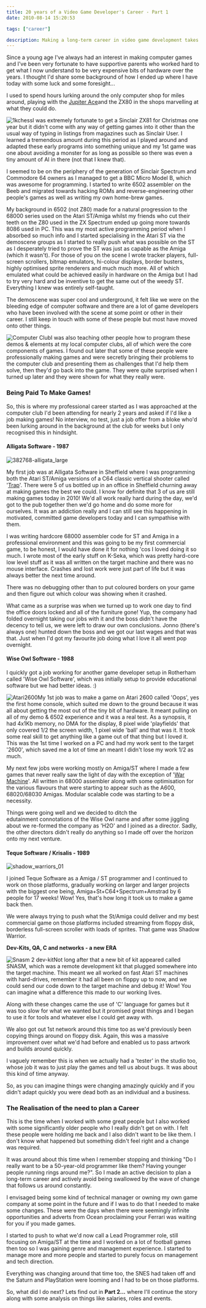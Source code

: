 ```yaml
---
title: 20 years of a Video Game Developer's Career - Part 1
date: 2010-08-14 15:20:53

tags: ["career"]

description: Making a long-term career in video game development takes effort and planning, here's an insight into what I've done so far
---
```


Since a young age I've always had an interest in making computer games
and I've been very fortunate to have supportive parents who worked hard
to get what I now understand to be very expensive bits of hardware over
the years. I thought I'd share some background of how I ended up where I
have today with some luck and some foresight...

I used to spend hours lurking around the only computer shop for miles
around, playing with the [Jupiter
Ace](http://en.wikipedia.org/wiki/Jupiter_Ace)and the ZX80 in the shops marvelling at what they could do.

![](/assets/img/1kchess-300x225.png "1kchess")I was extremely fortunate to
get a Sinclair ZX81 for Christmas one year but it didn't come with any
way of getting games into it other than the usual way of typing in
listings from magazines such as Sinclair User. I learned a tremendous
amount during this period as I played around and adapted these early
programs into something unique and my 1st game was one about avoiding a
monster for as long as possible so there was even a tiny amount of AI in
there (not that I knew that).

I seemed to be on the periphery of the generation of Sinclair Spectrum
and Commodore 64 owners as I managed to get a BBC Micro Model B, which
was awesome for programming. I started to write 6502 assembler on the
Beeb and migrated towards hacking ROMs and reverse-engineering other
people's games as well as writing my own home-brew games.

My background in 6502 (not Z80) made for a natural progression to the
68000 series used on the Atari ST/Amiga whilst my friends who cut their
teeth on the Z80 used in the ZX Spectrum ended up going more towards
8086 used in PC. This was my most active programming period when I
absorbed so much info and I started specialising in the Atari ST via the
demoscene groups as I started to really push what was possible on the ST
as I desperately tried to prove the ST was just as capable as the Amiga
(which it wasn't). For those of you on the scene I wrote tracker
players, full-screen scrollers, bitmap emulators, hi-colour displays,
border busters, highly optimised sprite renderers and much much more.
All of which emulated what could be achieved easily in hardware on the
Amiga but I had to try very hard and be inventive to get the same out of
the weedy ST. Everything I knew was entirely self-taught.

The demoscene was super cool and underground, it felt like we were on
the bleeding edge of computer software and there are a lot of game
developers who have been involved with the scene at some point or other
in their career. I still keep in touch with some of these people but
most have moved onto other things.

![](/assets/img/11-netracer-800x600-300x225.jpg "Computer Club")I was also
teaching other people how to program these demos & elements at my local
computer clubs, all of which were the core components of games. I found
out later that some of these people were professionally making games and
were secretly bringing their problems to the computer club and
presenting them as challenges that I'd help them solve, then they'd go
back into the game. They were quite surprised when I turned up later and
they were shown for what they really were.

### Being Paid To Make Games!

So, this is where my professional career started as I was approached at
the computer club I'd been attending for nearly 2 years and asked if I'd
like a job making games! No interview, no test, just a job offer from a
bloke who'd been lurking around in the background at the club for weeks
but I only recognised this in hindsight.

#### Alligata Software - 1987

![](/assets/img/382768-alligata_large.png "382768-alligata_large")

My first job was at Alligata Software in Sheffield where I was
programming both the Atari ST/Amiga versions of a C64 classic vertical
shooter called '[Trap](%20http://su.pr/2HjQpP)'. There were 5 of us bottled up in an office in Sheffield churning away at making games the best we could. I know for definite that 3 of us are still making games today in 2010! We'd all work really hard during the day, we'd got to the pub together then we'd go home and do some more for ourselves. It was an addiction really and I can still see this happening in motivated, committed game developers today and I can sympathise with them.

I was writing hardcore 68000 assembler code for ST and Amiga in a
professional environment and this was going to be my first commercial
game, to be honest, I would have done it for nothing 'cos I loved doing
it so much. I wrote most of the early stuff on K-Seka, which was pretty
hard-core low level stuff as it was all written on the target machine
and there was no mouse interface. Crashes and lost work were just part
of life but it was always better the next time around.

There was no debugging other than to put coloured borders on your game
and then figure out which colour was showing when it crashed.

What came as a surprise was when we turned up to work one day to find
the office doors locked and all of the furniture gone! Yup, the company
had folded overnight taking our jobs with it and the boss didn't have
the decency to tell us, we were left to draw our own conclusions. Jonno
(there's always one) hunted down the boss and we got our last wages and
that was that. Just when I'd got my favourite job doing what I love it
all went pop overnight.

#### Wise Owl Software - 1988

I quickly got a job working for another game developer setup in
Rotherham called 'Wise Owl Software', which was initially setup to
provide educational software but we had better ideas. :)

![](/assets/img/Atari2600-290x300.jpg "Atari2600")My 1st job was to make a
game on Atari 2600 called 'Oops', yes the first home console, which
suited me down to the ground because it was all about getting the most
out of the tiny bit of hardware. It meant pulling on all of my demo &
6502 experience and it was a real test. As a synopsis, it had 4x1Kb
memory, no DMA for the display, 8 pixel wide 'playfields' that only
covered 1/2 the screen width, 1 pixel wide 'ball' and that was it. It
took some real skill to get anything like a game out of that thing but I
loved it. This was the 1st time I worked on a PC and had my work sent to
the target '2600', which saved me a lot of time an meant I didn't lose
my work 1/2 as much.

My next few jobs were working mostly on Amiga/ST where I made a few
games that never really saw the light of day with the exception of '[War
Machine](http://www.lemonamiga.com/?game_id=2581)'. All written in 68000 assembler along with some optimisation for the various flavours that were starting to appear such as the A600, 68020/68030 Amigas. Modular scalable code was starting to be a necessity.

Things were going well and we decided to ditch the
edutainment connotations of the Wise Owl name and after some jiggling
about we re-formed the company as 'H2O' and I joined as a director.
Sadly, the other directors didn't really do anything so I made off over
the horizon onto my next venture.

#### Teque Software / Krisalis - 1989

<div class="right-col">

![](/assets/img/shadow_warriors_01-207x300.jpg "shadow_warriors_01")

</div>

I joined Teque Software as a Amiga / ST programmer and I continued to
work on those platforms, gradually working on larger and larger projects
with the biggest one being, Amiga+St+C64+Spectrum+Amstrad by 6 people
for 17 weeks! Wow! Yes, that's how long it took us to make a game back
then.

We were always trying to push what the St/Amiga could deliver and my
best commercial game on those platforms included streaming from floppy
disk, borderless full-screen scroller with loads of sprites. That game
was Shadow Warrior.

**Dev-Kits, QA, C and networks - a new ERA**

![](/assets/img/snasm2kit-300x265.png "Snasm 2 dev-kit")Not long after that a
new bit of kit appeared called SNASM, which was a remote development kit
that plugged somewhere into the target machine. This meant we all worked
on fast Atari ST machines with hard-drives, remember it had all been on
floppy up to now, and we could send our code down to the target machine
and debug it! Wow! You can imagine what a difference this made to our
working lives.

Along with these changes came the use of 'C' language for games but it
was too slow for what we wanted but it promised great things and I began
to use it for tools and whatever else I could get away with.

We also got out 1st network around this time too as we'd previously been
copying things around on floppy disk. Again, this was a massive
improvement over what we'd had before and enabled us to pass artwork and
builds around quickly.

I vaguely remember this is when we actually had a 'tester' in the studio
too, whose job it was to just play the games and tell us about bugs. It
was about this kind of time anyway.

So, as you can imagine things were changing amazingly quickly and if you
didn't adapt quickly you were dead both as an individual and a business.

### The Realisation of the need to plan a Career

This is the time when I worked with some great people but I also worked
with some significantly older people who I really didn't get on with. I
felt these people were holding me back and I also didn't want to be like
them. I don't know what happened but something didn't feel right and a
change was required.

It was around about this time when I remember stopping and thinking "Do
I really want to be a 50-year-old programmer like them? Having younger
people running rings around me?". So I made an active decision to plan a
long-term career and actively avoid being swallowed by the wave of
change that follows us around constantly.

I envisaged being some kind of technical manager or owning my own game
company at some point in the future and if I was to do that I needed to
make some changes. These were the days when there were seemingly
infinite opportunities and adverts from Ocean proclaiming your Ferrari
was waiting for you if you made games.

I started to push to what we'd now call a Lead Programmer role, still
focusing on Amiga/ST at the time and I worked on a lot of football games
then too so I was gaining genre and management experience. I started to
manage more and more people and started to purely focus on management
and tech direction.

Everything was changing around that time too, the SNES had taken off and
the Saturn and PlayStation were looming and I had to be on those
platforms.

So, what did I do next? Lets find out in **Part 2...** where I'll
continue the story along with some analysis on things like salaries,
roles and events.
